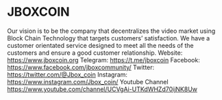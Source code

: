 # JBOXCOIN
Our vision is to be the company that decentralizes the video market using Block Chain Technology that targets customers’ satisfaction. We have a customer orientated service designed to meet all the needs of the customers and ensure a good customer relationship.
Website: https://www.jboxcoin.org
Telegram: https://t.me/jboxcoin
Facebook: https://www.facebook.com/jboxcommunity/
Twitter: https://twitter.com/@Jbox_coin
Instagram: https://www.instagram.com/Jbox_coin/
Youtube Channel https://www.youtube.com/channel/UCVgAi-UTKdWHZd70ijNK8Uw
